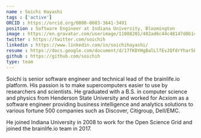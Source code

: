 ```yaml
---
name : Soichi Hayashi
tags : ['active']
ORCID : https://orcid.org/0000-0003-3641-3491
position : Software Engineer at Indiana University, Bloomington
image : https://en.gravatar.com/userimage/11088201/402ad6c44c48147d0b1c3b164fcf9618.jpg?size=200
twitter : https://twitter.com/soichih
linkedin : https://www.linkedin.com/in/soichihayashi/
resume : https://docs.google.com/document/d/17fKDYHgBalLlfEvJQfdrYhar5Er-d9D1ItTDSnG-lPs
github : https://github.com/soichih
type: team
---
```


Soichi is senior software engineer and technical lead of the brainlife.io platform. 
His passion is to make supercomputers easier to use by researchers and scientists. 
He graduated with a B.S. in computer science and physics from Henderson State University and 
worked for Acxiom as a software engineer providing business intelligence and analytics solutions to various fortune 500 companies 
such as Discover, Citigroup, Dell/EMC. 

He joined Indiana University in 2008 to work for the Open Science Grid and joined the brainlife.io team in 2017.
